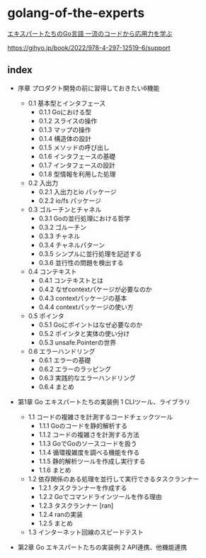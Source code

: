 # golang-of-the-experts

[エキスパートたちのGo言語 一流のコードから応用力を学ぶ](https://www.amazon.co.jp/dp/4297125196)


https://gihyo.jp/book/2022/978-4-297-12519-6/support

## index

- 序章 プロダクト開発の前に習得しておきたい6機能
  - 0.1 基本型とインタフェース
    - 0.1.1 Goにおける型
    - 0.1.2 スライスの操作
    - 0.1.3 マップの操作
    - 0.1.4 構造体の設計
    - 0.1.5 メソッドの呼び出し
    - 0.1.6 インタフェースの基礎
    - 0.1.7 インタフェースの設計
    - 0.1.8 型情報を利用した処理
  - 0.2 入出力
    - 0.2.1 入出力とio パッケージ
    - 0.2.2 io/fs パッケージ
  - 0.3 ゴルーチンとチャネル
    - 0.3.1 Goの並行処理における哲学
    - 0.3.2 ゴルーチン
    - 0.3.3 チャネル
    - 0.3.4 チャネルパターン
    - 0.3.5 シンプルに並行処理を記述する
    - 0.3.6 並行性の問題を検出する
  - 0.4 コンテキスト
    - 0.4.1 コンテキストとは
    - 0.4.2 なぜcontextパケージが必要なのか
    - 0.4.3 contextパッケージの基本
    - 0.4.4 contextパッケージの使い方
  - 0.5 ポインタ
    - 0.5.1 Goにポイントはなぜ必要なのか
    - 0.5.2 ポインタと実体の使い分け
    - 0.5.3 unsafe.Pointerの世界
  - 0.6 エラーハンドリング
    - 0.6.1 エラーの基礎
    - 0.6.2 エラーのラッピング
    - 0.6.3 実践的なエラーハンドリング
    - 0.6.4 まとめ

- 第1章 Go エキスパートたちの実装例 1 CLIツール、ライブラリ
  - 1.1 コードの複雑さを計測するコードチェックツール
    - 1.1.1 Goのコードを静的解析する
    - 1.1.2 コードの複雑さを計測する方法
    - 1.1.3 GoでGoのソースコードを扱う
    - 1.1.4 循環複雑度を調べる機能を作る
    - 1.1.5 静的解析ツールを作成し実行する
    - 1.1.6 まとめ
  - 1.2 依存関係のある処理を並行して実行できるタスクランナー
    - 1.2.1 タスクランナーを作成する
    - 1.2.2 Goでコマンドラインツールを作る理由
    - 1.2.3 タスクランナー [ran]
    - 1.2.4 ranの実装
    - 1.2.5 まとめ
  - 1.3 インターネット回線のスピードテスト

- 第2章 Go エキスパートたちの実装例 2 API連携、他機能連携
 
